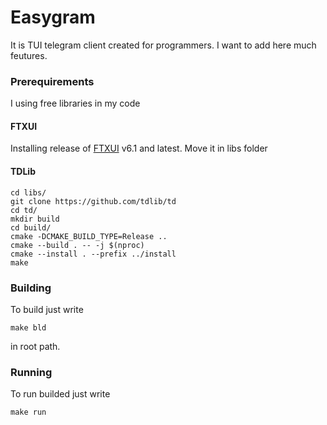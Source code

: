 # Easygram
It is TUI telegram client created for programmers. I want to add here much feutures.

### Prerequirements
I using free libraries in my code

#### FTXUI
Installing release of [FTXUI](https://github.com/ArthurSonzogni/FTXUI/releases) v6.1 and latest. Move it in libs folder

#### TDLib
```
cd libs/
git clone https://github.com/tdlib/td
cd td/
mkdir build
cd build/
cmake -DCMAKE_BUILD_TYPE=Release ..
cmake --build . -- -j $(nproc)
cmake --install . --prefix ../install
make
```

### Building
To build just write 
```
make bld
```
in root path.

### Running
To run builded just write
```
make run
```
